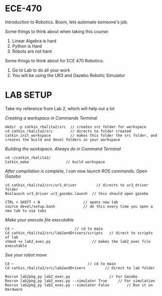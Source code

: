 # ECE-470
Introduction to Robotics. Boom, lets automate someone's job.

Some things to think about when taking this course:
  1. Linear Algebra is hard
  2. Python is Hard
  3. Robots are not hard

Some things to think about for ECE 470 Robotics:
  1. Go to Lab to do all your work
  2. You will be using the UR3 and Gazebo Robotic Simulator
  
LAB SETUP
=================================
Take my reference from Lab 2, which will help out a lot

*Creating a workspace in Commands Terminal*

    mkdir -p catkin_rbalita2/src  // creates src folder for workspace
    cd catkin_rbalita2/src        // directs to folder created
    catkin_init_workspace         // makes this folder the src folder, and creates the build and devel folders in your workspace
    
*Building the workspace. Always do in Command Terminal*
    
    cd ~/catkin_rbalita2/
    Catkin_make					// build workspace

*After compilation is complete, I can now launch ROS commands. Open Gazebo*
    
    cd catkin_rbalita2/src/ur3_driver 	      // directs to ur3_driver folder
    Roslaunch ur3_driver ur3_gazebo.launch 	// this should open gazebo

    CTRL + SHIFT + N					// opens new tab
    source devel/setup.bash				// do this every time you open a new tab to use tabs


*Make your execute file executable*
    
    Cd ~  							// cd to main
    Cd catkin_rbalita2/src/lab2andDrivers/scripts   // direct to scripts of lab
    chmod +x lab2_exec.py 					// makes the lab2_exec file executable


*See your robot move*
    
    Cd ~ 								  // cd to main
    Cd catkin_rbalita2/src/lab2andDrivers 		  // direct to lab folder

    Rosrun lab2pkg_py lab2_exec.py					// For Gazebo 
    Rosrun lab2pkg_py lab2_exec.py --simulator True		// For simulation
    Rosrun lab2pkg_py lab2_exec.py --simulator False		// Run it on Hardware





